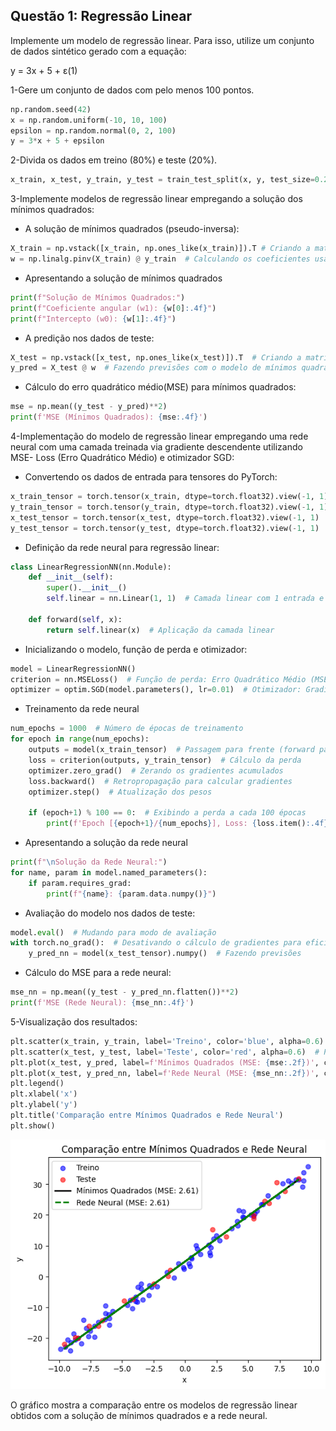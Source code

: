 ## Questão 1: Regressão Linear
Implemente um modelo de regressão linear. Para isso, utilize um conjunto de dados sintético gerado com a equação:

y = 3x + 5 + ε(1)

1-Gere um conjunto de dados com pelo menos 100 pontos.

```python
np.random.seed(42) 
x = np.random.uniform(-10, 10, 100)
epsilon = np.random.normal(0, 2, 100)
y = 3*x + 5 + epsilon
```

2-Divida os dados em treino (80%) e teste (20%).

```python
x_train, x_test, y_train, y_test = train_test_split(x, y, test_size=0.2, random_state=42)
```

3-Implemente modelos de regressão linear empregando a solução dos mínimos quadrados:

- A solução de mínimos quadrados (pseudo-inversa):

```python
X_train = np.vstack([x_train, np.ones_like(x_train)]).T # Criando a matriz de design com uma coluna de 1s para o bias
w = np.linalg.pinv(X_train) @ y_train  # Calculando os coeficientes usando a pseudo-inversa
```

- Apresentando a solução de mínimos quadrados

```python
print(f"Solução de Mínimos Quadrados:")
print(f"Coeficiente angular (w1): {w[0]:.4f}")
print(f"Intercepto (w0): {w[1]:.4f}")
```

- A predição nos dados de teste:

```python
X_test = np.vstack([x_test, np.ones_like(x_test)]).T  # Criando a matriz de design para os dados de teste
y_pred = X_test @ w  # Fazendo previsões com o modelo de mínimos quadrados
```
- Cálculo do erro quadrático médio(MSE) para mínimos quadrados:

```python
mse = np.mean((y_test - y_pred)**2)
print(f'MSE (Mínimos Quadrados): {mse:.4f}')
```

4-Implementação do modelo de regressão linear empregando uma rede neural com uma camada treinada via gradiente descendente utilizando MSE-
Loss (Erro Quadrático Médio) e otimizador SGD:

- Convertendo os dados de entrada para tensores do PyTorch:

```python
x_train_tensor = torch.tensor(x_train, dtype=torch.float32).view(-1, 1)
y_train_tensor = torch.tensor(y_train, dtype=torch.float32).view(-1, 1)
x_test_tensor = torch.tensor(x_test, dtype=torch.float32).view(-1, 1)
y_test_tensor = torch.tensor(y_test, dtype=torch.float32).view(-1, 1)
```

- Definição da rede neural para regressão linear:

```python
class LinearRegressionNN(nn.Module):
    def __init__(self):
        super().__init__()
        self.linear = nn.Linear(1, 1)  # Camada linear com 1 entrada e 1 saída
    
    def forward(self, x):
        return self.linear(x)  # Aplicação da camada linear
```

- Inicializando o modelo, função de perda e otimizador:

```python
model = LinearRegressionNN()
criterion = nn.MSELoss()  # Função de perda: Erro Quadrático Médio (MSE)
optimizer = optim.SGD(model.parameters(), lr=0.01)  # Otimizador: Gradiente Descendente Estocástico (SGD)
```

- Treinamento da rede neural

```python
num_epochs = 1000  # Número de épocas de treinamento
for epoch in range(num_epochs):
    outputs = model(x_train_tensor)  # Passagem para frente (forward pass)
    loss = criterion(outputs, y_train_tensor)  # Cálculo da perda
    optimizer.zero_grad()  # Zerando os gradientes acumulados
    loss.backward()  # Retropropagação para calcular gradientes
    optimizer.step()  # Atualização dos pesos
    
    if (epoch+1) % 100 == 0:  # Exibindo a perda a cada 100 épocas
        print(f'Epoch [{epoch+1}/{num_epochs}], Loss: {loss.item():.4f}')
```

- Apresentando a solução da rede neural

```python
print(f"\nSolução da Rede Neural:")
for name, param in model.named_parameters():
    if param.requires_grad:
        print(f"{name}: {param.data.numpy()}")
```

- Avaliação do modelo nos dados de teste:

```python
model.eval()  # Mudando para modo de avaliação
with torch.no_grad():  # Desativando o cálculo de gradientes para eficiência
    y_pred_nn = model(x_test_tensor).numpy()  # Fazendo previsões
```

- Cálculo do MSE para a rede neural:

```python
mse_nn = np.mean((y_test - y_pred_nn.flatten())**2)
print(f'MSE (Rede Neural): {mse_nn:.4f}')
```

5-Visualização dos resultados:

```python
plt.scatter(x_train, y_train, label='Treino', color='blue', alpha=0.6)  # Pontos de treino
plt.scatter(x_test, y_test, label='Teste', color='red', alpha=0.6)  # Pontos de teste
plt.plot(x_test, y_pred, label=f'Mínimos Quadrados (MSE: {mse:.2f})', color='black', linewidth=2)  # Linha da regressão por mínimos quadrados
plt.plot(x_test, y_pred_nn, label=f'Rede Neural (MSE: {mse_nn:.2f})', color='green', linewidth=2, linestyle='--')  # Linha da regressão pela rede neural
plt.legend()
plt.xlabel('x')
plt.ylabel('y')
plt.title('Comparação entre Mínimos Quadrados e Rede Neural')
plt.show()
```

![Comparação entre a pseudo-inversa e a rede neural](/imagens/comparativo_minimos_quadrados_rede_neural.png)

O gráfico mostra a comparação entre os modelos de regressão linear obtidos com a solução de mínimos quadrados e a rede neural.